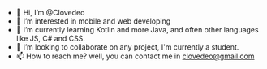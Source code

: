 - 👋 Hi, I’m @Clovedeo
- 👀 I’m interested in mobile and web developing
- 🌱 I’m currently learning Kotlin and more Java, and often other languages like JS, C# and CSS.
- 💞️ I’m looking to collaborate on any project, I'm currently a student.
- 📫 How to reach me? well, you can contact me in clovedeo@gmail.com

<!---
Clovedeo/Clovedeo is a ✨ special ✨ repository because its `README.md` (this file) appears on your GitHub profile.
You can click the Preview link to take a look at your changes.
--->
